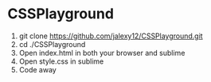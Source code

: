 # CSSPlayground

1. git clone https://github.com/jalexy12/CSSPlayground.git
2. cd ./CSSPlayground
3. Open index.html in both your browser and sublime
4. Open style.css in sublime
5. Code away
